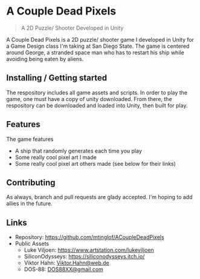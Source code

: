 # A Couple Dead Pixels 
> A 2D Puzzle/ Shooter Developed in Unity

A Couple Dead Pixels is a 2D puzzle/ shooter game I developed in Unity for a Game Design class I'm taking at San Diego State. The game is centered around George, a stranded space man who has to restart his ship while avoiding being eaten by aliens. 

## Installing / Getting started

The respository includes all game assets and scripts. In order to play the game, one must have a copy of unity downloaded. From there, the respository can be downloaded and loaded into Unity, then built for play. 

## Features

The game features 

* A ship that randomly generates each time you play
* Some really cool pixel art I made 
* Some really cool pixel art others made (see below for their links) 

## Contributing

As always, branch and pull requests are glady accepted. I'm hoping to add allies in the future. 

## Links

- Repository: https://github.com/mtinglof/ACoupleDeadPixels
- Public Assets 
  - Luke Viljoen: https://www.artstation.com/lukeviljoen
  - SiliconOdysseys: https://siliconodysseys.itch.io/
  - Viktor Hahn: Viktor.Hahn@web.de
  - DOS-88: DOS88XX@gmail.com
